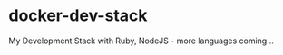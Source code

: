 docker-dev-stack
================

My Development Stack with Ruby, NodeJS - more languages coming...
